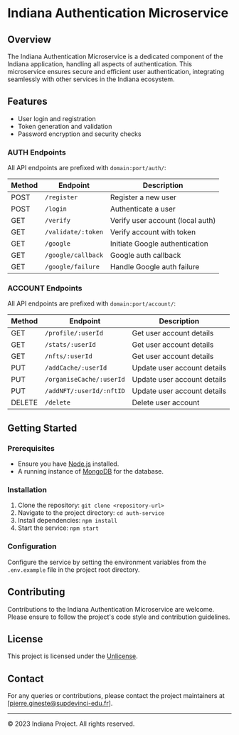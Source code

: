 # Indiana Authentication Microservice

## Overview
The Indiana Authentication Microservice is a dedicated component of the Indiana application, handling all aspects of authentication. This microservice ensures secure and efficient user authentication, integrating seamlessly with other services in the Indiana ecosystem.

## Features
- User login and registration
- Token generation and validation
- Password encryption and security checks

### AUTH Endpoints
All API endpoints are prefixed with `domain:port/auth/`:

| Method | Endpoint                 | Description                       |
|--------|--------------------------|-----------------------------------|
| POST   | `/register`              | Register a new user               |
| POST   | `/login`                 | Authenticate a user               |
| GET    | `/verify`                | Verify user account (local auth)  |
| GET    | `/validate/:token`       | Verify account with token         |
| GET    | `/google`                | Initiate Google authentication    |
| GET    | `/google/callback`       | Google auth callback              |
| GET    | `/google/failure`        | Handle Google auth failure        |

### ACCOUNT Endpoints
All API endpoints are prefixed with `domain:port/account/`:

| Method | Endpoint                | Description                      |
|--------|-------------------------|----------------------------------|
| GET    | `/profile/:userId`      | Get user account details         |
| GET    | `/stats/:userId`        | Get user account details         |
| GET    | `/nfts/:userId`         | Get user account details         |
| PUT    | `/addCache/:userId`     | Update user account details      |
| PUT    | `/organiseCache/:userId`| Update user account details      |
| PUT    | `/addNFT/:userId/:nftID`| Update user account details      |
| DELETE | `/delete`               | Delete user account              |

## Getting Started

### Prerequisites
- Ensure you have [Node.js](https://nodejs.org/) installed.
- A running instance of [MongoDB](https://www.mongodb.com/) for the database.

### Installation
1. Clone the repository: `git clone <repository-url>`
2. Navigate to the project directory: `cd auth-service`
3. Install dependencies: `npm install`
4. Start the service: `npm start`

### Configuration
Configure the service by setting the environment variables from the `.env.example` file in the project root directory.

## Contributing
Contributions to the Indiana Authentication Microservice are welcome. Please ensure to follow the project's code style and contribution guidelines.

## License
This project is licensed under the [Unlicense](LICENSE).

## Contact
For any queries or contributions, please contact the project maintainers at [pierre.gineste@supdevinci-edu.fr].

---

© 2023 Indiana Project. All rights reserved.
